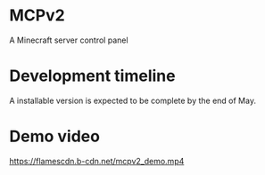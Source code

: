 # MCPv2
A Minecraft server control panel

# Development timeline
A installable version is expected to be complete by the end of May.

# Demo video

https://flamescdn.b-cdn.net/mcpv2_demo.mp4
